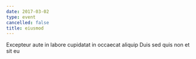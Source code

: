 ```yaml
---
date: 2017-03-02
type: event
cancelled: false
title: eiusmod
---
```

Excepteur aute in labore cupidatat in occaecat aliquip Duis sed quis non et sit eu